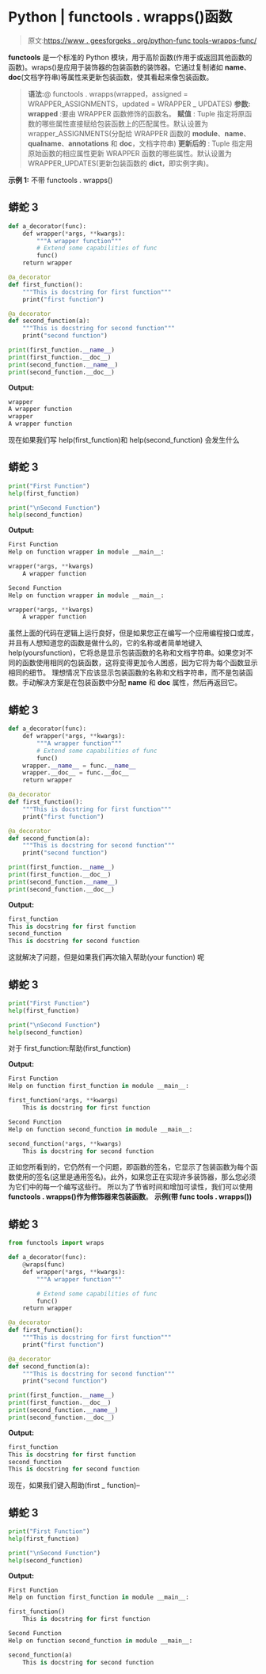 # Python | functools . wrapps()函数

> 原文:[https://www . geesforgeks . org/python-func tools-wrapps-func/](https://www.geeksforgeeks.org/python-functools-wraps-function/)

**functools** 是一个标准的 Python 模块，用于高阶函数(作用于或返回其他函数的函数)。wraps()是应用于装饰器的包装函数的装饰器。它通过复制诸如 __name__、__doc__(文档字符串)等属性来更新包装函数，使其看起来像包装函数。

> **语法:**@ functools . wrapps(wrapped，assigned = WRAPPER_ASSIGNMENTS，updated = WRAPPER _ UPDATES)
> **参数:**
> **wrapped** :要由 WRAPPER 函数修饰的函数名。
> **赋值** : Tuple 指定将原函数的哪些属性直接赋给包装函数上的匹配属性。默认设置为 wrapper_ASSIGNMENTS(分配给 WRAPPER 函数的 __module__、__name__、__qualname__、__annotations__ 和 __doc__，文档字符串)
> **更新后的** : Tuple 指定用原始函数的相应属性更新 WRAPPER 函数的哪些属性。默认设置为 WRAPPER_UPDATES(更新包装函数的 __dict__，即实例字典)。

**示例 1:** 不带 functools . wrapps()

## 蟒蛇 3

```py
def a_decorator(func):
    def wrapper(*args, **kwargs):
        """A wrapper function"""
        # Extend some capabilities of func
        func()
    return wrapper

@a_decorator
def first_function():
    """This is docstring for first function"""
    print("first function")

@a_decorator
def second_function(a):
    """This is docstring for second function"""
    print("second function")

print(first_function.__name__)
print(first_function.__doc__)
print(second_function.__name__)
print(second_function.__doc__)
```

**Output:**

```py
wrapper
A wrapper function
wrapper
A wrapper function
```

现在如果我们写 help(first_function)和 help(second_function)
会发生什么

## 蟒蛇 3

```py
print("First Function")
help(first_function)

print("\nSecond Function")
help(second_function)
```

**Output:** 

```py
First Function
Help on function wrapper in module __main__:

wrapper(*args, **kwargs)
    A wrapper function

Second Function
Help on function wrapper in module __main__:

wrapper(*args, **kwargs)
    A wrapper function
```

虽然上面的代码在逻辑上运行良好，但是如果您正在编写一个应用编程接口或库，并且有人想知道您的函数是做什么的，它的名称或者简单地键入 help(yoursfunction)，它将总是显示包装函数的名称和文档字符串。如果您对不同的函数使用相同的包装函数，这将变得更加令人困惑，因为它将为每个函数显示相同的细节。
理想情况下应该显示包装函数的名称和文档字符串，而不是包装函数。手动解决方案是在包装函数中分配 __name__ 和 __doc__ 属性，然后再返回它。

## 蟒蛇 3

```py
def a_decorator(func):
    def wrapper(*args, **kwargs):
        """A wrapper function"""
        # Extend some capabilities of func
        func()
    wrapper.__name__ = func.__name__
    wrapper.__doc__ = func.__doc__
    return wrapper

@a_decorator
def first_function():
    """This is docstring for first function"""
    print("first function")

@a_decorator
def second_function(a):
    """This is docstring for second function"""
    print("second function")

print(first_function.__name__)
print(first_function.__doc__)
print(second_function.__name__)
print(second_function.__doc__)
```

**Output:**

```py
first_function
This is docstring for first function
second_function
This is docstring for second function
```

这就解决了问题，但是如果我们再次输入帮助(your function)
呢

## 蟒蛇 3

```py
print("First Function")
help(first_function)

print("\nSecond Function")
help(second_function)
```

对于 first_function:帮助(first_function)

**Output:** 

```py
First Function
Help on function first_function in module __main__:

first_function(*args, **kwargs)
    This is docstring for first function

Second Function
Help on function second_function in module __main__:

second_function(*args, **kwargs)
    This is docstring for second function
```

正如您所看到的，它仍然有一个问题，即函数的签名，它显示了包装函数为每个函数使用的签名(这里是通用签名)。此外，如果您正在实现许多装饰器，那么您必须为它们中的每一个编写这些行。
所以为了节省时间和增加可读性，我们可以使用**functools . wrapps()作为修饰器来包装函数**。
**示例(带 func tools . wrapps())**

## 蟒蛇 3

```py
from functools import wraps

def a_decorator(func):
    @wraps(func)
    def wrapper(*args, **kwargs):
        """A wrapper function"""

        # Extend some capabilities of func
        func()
    return wrapper

@a_decorator
def first_function():
    """This is docstring for first function"""
    print("first function")

@a_decorator
def second_function(a):
    """This is docstring for second function"""
    print("second function")

print(first_function.__name__)
print(first_function.__doc__)
print(second_function.__name__)
print(second_function.__doc__)
```

**Output:** 

```py
first_function
This is docstring for first function
second_function
This is docstring for second function
```

现在，如果我们键入帮助(first _ function)–

## 蟒蛇 3

```py
print("First Function")
help(first_function)

print("\nSecond Function")
help(second_function)
```

**Output:** 

```py
First Function
Help on function first_function in module __main__:

first_function()
    This is docstring for first function

Second Function
Help on function second_function in module __main__:

second_function(a)
    This is docstring for second function
```